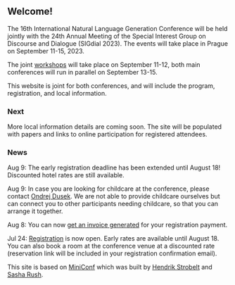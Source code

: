 ## Welcome!

The 16th International Natural Language Generation Conference
will be held jointly with the 24th Annual Meeting of the Special Interest Group on Discourse and Dialogue (SIGdial 2023).
The events will take place in Prague on September 11-15, 2023.

The joint [workshops](workshops.html) will take place on September 11-12, both main conferences will run in parallel on September 13-15.

This website is joint for both conferences, and will include the program, registration, and local information.


### Next

More local information details are coming soon. The site will be populated with papers and links to online participation for registered attendees.


### News

Aug 9: The early registration deadline has been extended until August 18! Discounted hotel rates are still available.

Aug 9: In case you are looking for childcare at the conference, please contact [Ondrej Dusek](https://ufal.mff.cuni.cz/ondrej-dusek). We are not able to provide childcare ourselves but can connect you to other participants needing childcare, so that you can arrange it together.

Aug 8: You can now [get an invoice generated](invoice.html) for your registration payment.

Jul 24: [Registration](registration.html) is now open. Early rates are available until August 18. You can also book a room at the conference venue at a discounted rate (reservation link will be included in your registration confirmation email).


This site is based on [MiniConf](https://github.com/Mini-Conf/Mini-Conf) which was built by [Hendrik Strobelt](http://twitter.com/hen_str) and [Sasha Rush](http://twitter.com/srush_nlp).

